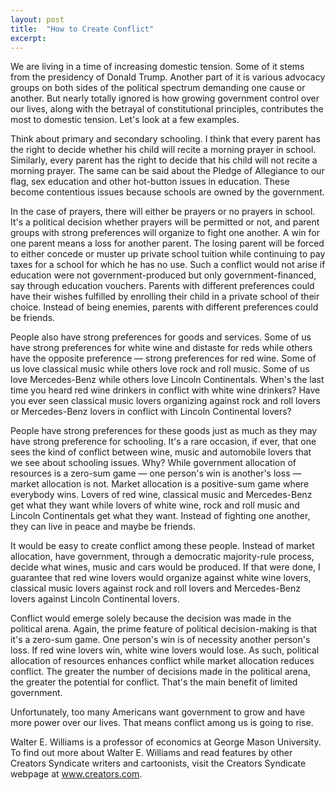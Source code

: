 ```yaml
---
layout: post
title:  "How to Create Conflict"
excerpt:
---
```




We are living in a time of increasing domestic tension. Some of it stems from the presidency of Donald Trump. Another part of it is various advocacy groups on both sides of the political spectrum demanding one cause or another. But nearly totally ignored is how growing government control over our lives, along with the betrayal of constitutional principles, contributes the most to domestic tension. Let's look at a few examples.

Think about primary and secondary schooling. I think that every parent has the right to decide whether his child will recite a morning prayer in school. Similarly, every parent has the right to decide that his child will not recite a morning prayer. The same can be said about the Pledge of Allegiance to our flag, sex education and other hot-button issues in education. These become contentious issues because schools are owned by the government. 

In the case of prayers, there will either be prayers or no prayers in school. It's a political decision whether prayers will be permitted or not, and parent groups with strong preferences will organize to fight one another. A win for one parent means a loss for another parent. The losing parent will be forced to either concede or muster up private school tuition while continuing to pay taxes for a school for which he has no use. Such a conflict would not arise if education were not government-produced but only government-financed, say through education vouchers. Parents with different preferences could have their wishes fulfilled by enrolling their child in a private school of their choice. Instead of being enemies, parents with different preferences could be friends.

People also have strong preferences for goods and services. Some of us have strong preferences for white wine and distaste for reds while others have the opposite preference — strong preferences for red wine. Some of us love classical music while others love rock and roll music. Some of us love Mercedes-Benz while others love Lincoln Continentals. When's the last time you heard red wine drinkers in conflict with white wine drinkers? Have you ever seen classical music lovers organizing against rock and roll lovers or Mercedes-Benz lovers in conflict with Lincoln Continental lovers?

People have strong preferences for these goods just as much as they may have strong preference for schooling. It's a rare occasion, if ever, that one sees the kind of conflict between wine, music and automobile lovers that we see about schooling issues. Why? While government allocation of resources is a zero-sum game — one person's win is another's loss — market allocation is not. Market allocation is a positive-sum game where everybody wins. Lovers of red wine, classical music and Mercedes-Benz get what they want while lovers of white wine, rock and roll music and Lincoln Continentals get what they want. Instead of fighting one another, they can live in peace and maybe be friends.



It would be easy to create conflict among these people. Instead of market allocation, have government, through a democratic majority-rule process, decide what wines, music and cars would be produced. If that were done, I guarantee that red wine lovers would organize against white wine lovers, classical music lovers against rock and roll lovers and Mercedes-Benz lovers against Lincoln Continental lovers.

Conflict would emerge solely because the decision was made in the political arena. Again, the prime feature of political decision-making is that it's a zero-sum game. One person's win is of necessity another person's loss. If red wine lovers win, white wine lovers would lose. As such, political allocation of resources enhances conflict while market allocation reduces conflict. The greater the number of decisions made in the political arena, the greater the potential for conflict. That's the main benefit of limited government.

Unfortunately, too many Americans want government to grow and have more power over our lives. That means conflict among us is going to rise.

Walter E. Williams is a professor of economics at George Mason University. To find out more about Walter E. Williams and read features by other Creators Syndicate writers and cartoonists, visit the Creators Syndicate webpage at www.creators.com.
